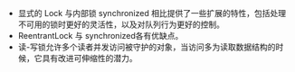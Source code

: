 * 显式的 Lock 与内部锁 synchronized 相比提供了一些扩展的特性，包括处理不可用的锁时更好的灵活性，以及对队列行为更好的控制。
* ReentrantLock 与 synchronized各有优缺点。
* 读-写锁允许多个读者并发访问被守护的对象，当访问多为读取数据结构的时候，它具有改进可伸缩性的潜力。